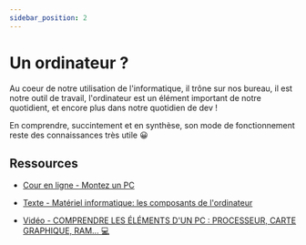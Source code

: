 ```yaml
---
sidebar_position: 2
---
```


# Un ordinateur ?

Au coeur de notre utilisation de l'informatique, il trône sur nos bureau, il est notre outil de travail, l'ordinateur est un élément important de notre quotidient, et encore plus dans notre quotidien de dev !

En comprendre, succintement et en synthèse, son mode de fonctionnement reste des connaissances très utile 😀

## Ressources

* [Cour en ligne - Montez un PC](https://openclassrooms.com/fr/courses/7210326-montez-un-pc)

* [Texte - Matériel informatique: les composants de l'ordinateur](https://www.cnetfrance.fr/produits/materiel-informatique-les-composants-de-l-ordinateur-39769700.htm)

* [Vidéo - COMPRENDRE LES ÉLÉMENTS D'UN PC : PROCESSEUR, CARTE GRAPHIQUE, RAM... 💻](https://youtu.be/s7Dip-1u_gM)